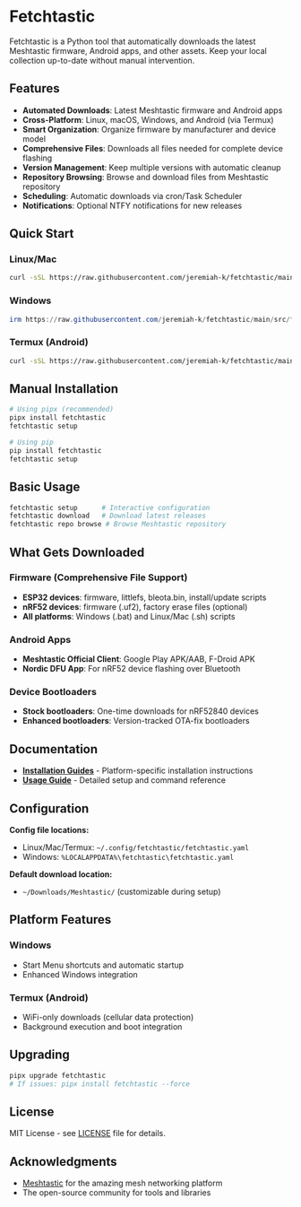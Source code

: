 # Fetchtastic

Fetchtastic is a Python tool that automatically downloads the latest Meshtastic firmware, Android apps, and other assets. Keep your local collection up-to-date without manual intervention.

## Features

- **Automated Downloads**: Latest Meshtastic firmware and Android apps
- **Cross-Platform**: Linux, macOS, Windows, and Android (via Termux)
- **Smart Organization**: Organize firmware by manufacturer and device model
- **Comprehensive Files**: Downloads all files needed for complete device flashing
- **Version Management**: Keep multiple versions with automatic cleanup
- **Repository Browsing**: Browse and download files from Meshtastic repository
- **Scheduling**: Automatic downloads via cron/Task Scheduler
- **Notifications**: Optional NTFY notifications for new releases

## Quick Start

### Linux/Mac

```bash
curl -sSL https://raw.githubusercontent.com/jeremiah-k/fetchtastic/main/src/fetchtastic/tools/setup_fetchtastic.sh | bash
```

### Windows

```powershell
irm https://raw.githubusercontent.com/jeremiah-k/fetchtastic/main/src/fetchtastic/tools/setup_fetchtastic.ps1 | iex
```

### Termux (Android)

```bash
curl -sSL https://raw.githubusercontent.com/jeremiah-k/fetchtastic/main/src/fetchtastic/tools/setup_fetchtastic.sh | bash
```

## Manual Installation

```bash
# Using pipx (recommended)
pipx install fetchtastic
fetchtastic setup

# Using pip
pip install fetchtastic
fetchtastic setup
```

## Basic Usage

```bash
fetchtastic setup      # Interactive configuration
fetchtastic download   # Download latest releases
fetchtastic repo browse # Browse Meshtastic repository
```

## What Gets Downloaded

### Firmware (Comprehensive File Support)

- **ESP32 devices**: firmware, littlefs, bleota.bin, install/update scripts
- **nRF52 devices**: firmware (.uf2), factory erase files (optional)
- **All platforms**: Windows (.bat) and Linux/Mac (.sh) scripts

### Android Apps

- **Meshtastic Official Client**: Google Play APK/AAB, F-Droid APK
- **Nordic DFU App**: For nRF52 device flashing over Bluetooth

### Device Bootloaders

- **Stock bootloaders**: One-time downloads for nRF52840 devices
- **Enhanced bootloaders**: Version-tracked OTA-fix bootloaders

## Documentation

- **[Installation Guides](docs/installation/)** - Platform-specific installation instructions
- **[Usage Guide](docs/usage/)** - Detailed setup and command reference

## Configuration

**Config file locations:**

- Linux/Mac/Termux: `~/.config/fetchtastic/fetchtastic.yaml`
- Windows: `%LOCALAPPDATA%\fetchtastic\fetchtastic.yaml`

**Default download location:**

- `~/Downloads/Meshtastic/` (customizable during setup)

## Platform Features

### Windows

- Start Menu shortcuts and automatic startup
- Enhanced Windows integration

### Termux (Android)

- WiFi-only downloads (cellular data protection)
- Background execution and boot integration

## Upgrading

```bash
pipx upgrade fetchtastic
# If issues: pipx install fetchtastic --force
```

## License

MIT License - see [LICENSE](LICENSE) file for details.

## Acknowledgments

- [Meshtastic](https://meshtastic.org/) for the amazing mesh networking platform
- The open-source community for tools and libraries
